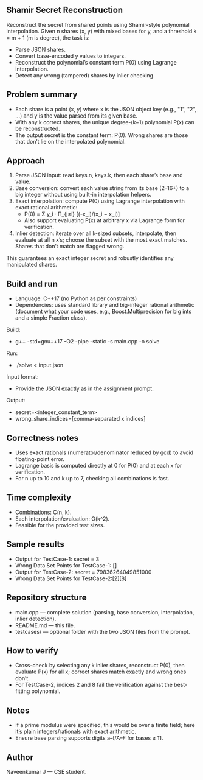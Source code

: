 ## Shamir Secret Reconstruction

Reconstruct the secret from shared points using Shamir-style polynomial interpolation. Given n shares (x, y) with mixed bases for y, and a threshold k = m + 1 (m is degree), the task is:
- Parse JSON shares.
- Convert base-encoded y values to integers.
- Reconstruct the polynomial’s constant term P(0) using Lagrange interpolation.
- Detect any wrong (tampered) shares by inlier checking.

## Problem summary
- Each share is a point (x, y) where x is the JSON object key (e.g., "1", "2", …) and y is the value parsed from its given base.  
- With any k correct shares, the unique degree-(k−1) polynomial P(x) can be reconstructed.  
- The output secret is the constant term: P(0). Wrong shares are those that don’t lie on the interpolated polynomial.  

## Approach
1. Parse JSON input: read keys.n, keys.k, then each share’s base and value.  
2. Base conversion: convert each value string from its base (2–16+) to a big integer without using built-in interpolation helpers.  
3. Exact interpolation: compute P(0) using Lagrange interpolation with exact rational arithmetic:  
   - P(0) = Σ y_i · Π_{j≠i} [(-x_j)/(x_i − x_j)]  
   - Also support evaluating P(x) at arbitrary x via Lagrange form for verification.  
4. Inlier detection: iterate over all k-sized subsets, interpolate, then evaluate at all n x’s; choose the subset with the most exact matches. Shares that don’t match are flagged wrong.  

This guarantees an exact integer secret and robustly identifies any manipulated shares.

## Build and run
- Language: C++17 (no Python as per constraints)  
- Dependencies: uses standard library and big-integer rational arithmetic (document what your code uses, e.g., Boost.Multiprecision for big ints and a simple Fraction class).

Build:
- g++ -std=gnu++17 -O2 -pipe -static -s main.cpp -o solve

Run:
- ./solve < input.json

Input format:
- Provide the JSON exactly as in the assignment prompt.

Output:
- secret=<integer_constant_term>  
- wrong_share_indices=[comma-separated x indices]

## Correctness notes
- Uses exact rationals (numerator/denominator reduced by gcd) to avoid floating-point error.  
- Lagrange basis is computed directly at 0 for P(0) and at each x for verification.  
- For n up to 10 and k up to 7, checking all combinations is fast.

## Time complexity
- Combinations: C(n, k).  
- Each interpolation/evaluation: O(k^2).  
- Feasible for the provided test sizes.

## Sample results
- Output for TestCase-1: secret = 3  
- Wrong Data Set Points for TestCase-1: []  
- Output for TestCase-2: secret = 79836264049851000  
- Wrong Data Set Points for TestCase-2:[2][8]

## Repository structure
- main.cpp — complete solution (parsing, base conversion, interpolation, inlier detection).  
- README.md — this file.  
- testcases/ — optional folder with the two JSON files from the prompt.

## How to verify
- Cross-check by selecting any k inlier shares, reconstruct P(0), then evaluate P(x) for all x; correct shares match exactly and wrong ones don’t.  
- For TestCase-2, indices 2 and 8 fail the verification against the best-fitting polynomial.

## Notes
- If a prime modulus were specified, this would be over a finite field; here it’s plain integers/rationals with exact arithmetic.  
- Ensure base parsing supports digits a–f/A–F for bases ≥ 11.

## Author
Naveenkumar J — CSE student.

